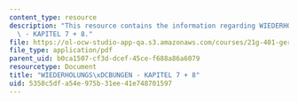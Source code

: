 ```yaml
---
content_type: resource
description: "This resource contains the information regarding WIEDERHOLUNGS\xDCBUNGEN\
  \ - KAPITEL 7 + 8."
file: https://ol-ocw-studio-app-qa.s3.amazonaws.com/courses/21g-401-german-i-fall-2008/5358c5dfa54e975b31ee41e748701597_MIT21G_401F08_wid_kap7_8.pdf
file_type: application/pdf
parent_uid: b0ca1507-cf3d-dcef-45ce-f688a86a6079
resourcetype: Document
title: "WIEDERHOLUNGS\xDCBUNGEN - KAPITEL 7 + 8"
uid: 5358c5df-a54e-975b-31ee-41e748701597
---
```

